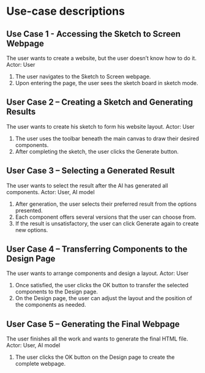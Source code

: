 # Use-case descriptions
## **Use Case 1 - Accessing the Sketch to Screen Webpage**
The user wants to create a website, but the user doesn’t know how to do it.
Actor: User
1.	The user navigates to the Sketch to Screen webpage.
2.	Upon entering the page, the user sees the sketch board in sketch mode.
## **User Case 2 – Creating a Sketch and Generating Results**
The user wants to create his sketch to form his website layout.
Actor: User
1.	The user uses the toolbar beneath the main canvas to draw their desired components.
2.	After completing the sketch, the user clicks the Generate button.
## **User Case 3 – Selecting a Generated Result**
The user wants to select the result after the AI has generated all components.
Actor: User, AI model
1.	After generation, the user selects their preferred result from the options presented.
2.	Each component offers several versions that the user can choose from.
3.	If the result is unsatisfactory, the user can click Generate again to create new options.
## **User Case 4 – Transferring Components to the Design Page**
The user wants to arrange components and design a layout.
Actor: User
1.	Once satisfied, the user clicks the OK button to transfer the selected components to the Design page.
2.	On the Design page, the user can adjust the layout and the position of the components as needed.
## **User Case 5 – Generating the Final Webpage**
The user finishes all the work and wants to generate the final HTML file.
Actor: User, AI model
1.	The user clicks the OK button on the Design page to create the complete webpage.
